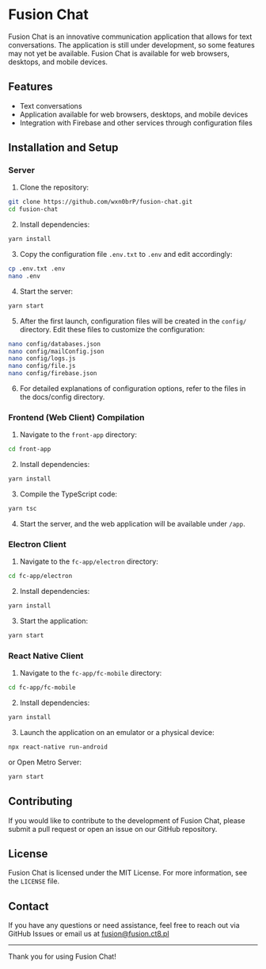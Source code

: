# Fusion Chat

Fusion Chat is an innovative communication application that allows for text conversations. The application is still under development, so some features may not yet be available. Fusion Chat is available for web browsers, desktops, and mobile devices.

## Features

- Text conversations
- Application available for web browsers, desktops, and mobile devices
- Integration with Firebase and other services through configuration files

## Installation and Setup

### Server

1. Clone the repository:
```bash
git clone https://github.com/wxn0brP/fusion-chat.git
cd fusion-chat
```

2. Install dependencies:
```bash
yarn install
```

3. Copy the configuration file `.env.txt` to `.env` and edit accordingly:
```bash
cp .env.txt .env
nano .env
```

4. Start the server:
```bash
yarn start
```

5. After the first launch, configuration files will be created in the `config/` directory. Edit these files to customize the configuration:
```bash
nano config/databases.json
nano config/mailConfig.json
nano config/logs.js
nano config/file.js
nano config/firebase.json
```

6. For detailed explanations of configuration options, refer to the files in the docs/config directory.

### Frontend (Web Client) Compilation

1. Navigate to the `front-app` directory:
```bash
cd front-app
```

2. Install dependencies:
```bash
yarn install
```

3. Compile the TypeScript code:
```bash
yarn tsc
```

4. Start the server, and the web application will be available under `/app`.

### Electron Client

1. Navigate to the `fc-app/electron` directory:
```bash
cd fc-app/electron
```

2. Install dependencies:
```bash
yarn install
```

3. Start the application:
```bash
yarn start
```

### React Native Client

1. Navigate to the `fc-app/fc-mobile` directory:
```bash
cd fc-app/fc-mobile
```

2. Install dependencies:
```bash
yarn install
```

3. Launch the application on an emulator or a physical device:
```bash
npx react-native run-android
```
or Open Metro Server:
```bash
yarn start
```

## Contributing

If you would like to contribute to the development of Fusion Chat, please submit a pull request or open an issue on our GitHub repository.

## License

Fusion Chat is licensed under the MIT License. For more information, see the `LICENSE` file.

## Contact

If you have any questions or need assistance, feel free to reach out via GitHub Issues or email us at fusion@fusion.ct8.pl

---

Thank you for using Fusion Chat!